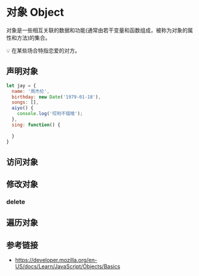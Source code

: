 # 对象 Object

对象是一些相互关联的数据和功能(通常由若干变量和函数组成，被称为对象的属性和方法)的集合。

💡 在某些场合特指恋爱的对方。

## 声明对象
```javascript
let jay = {
  name: '周杰伦',
  birthday: new Date('1979-01-18'),
  songs: [],
  aiyo() {
    console.log('哎哟不错哦');
  },
  sing: function() {
  
  }
}
```

## 访问对象

## 修改对象

### delete

## 遍历对象



## 参考链接
* https://developer.mozilla.org/en-US/docs/Learn/JavaScript/Objects/Basics

